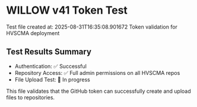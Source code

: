 # WILLOW v41 Token Test
Test file created at: 2025-08-31T16:35:08.901672
Token validation for HVSCMA deployment

## Test Results Summary
- Authentication: ✅ Successful  
- Repository Access: ✅ Full admin permissions on all HVSCMA repos
- File Upload Test: 🔄 In progress

This file validates that the GitHub token can successfully create and upload files to repositories.
